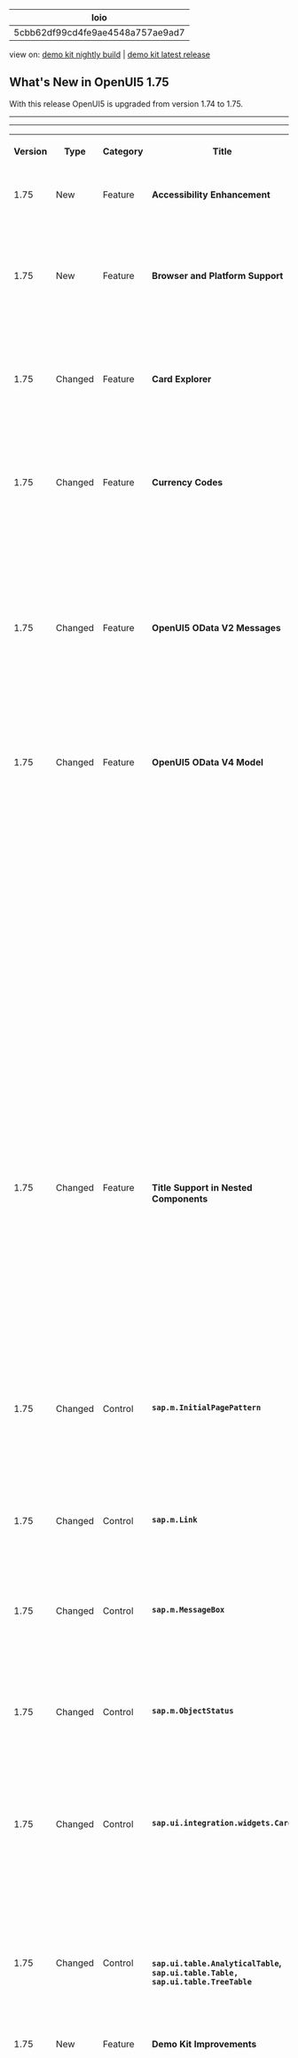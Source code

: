 <!-- loio5cbb62df99cd4fe9ae4548a757ae9ad7 -->

| loio |
| -----|
| 5cbb62df99cd4fe9ae4548a757ae9ad7 |

<div id="loio">

view on: [demo kit nightly build](https://sdk.openui5.org/nightly/#/topic/5cbb62df99cd4fe9ae4548a757ae9ad7) | [demo kit latest release](https://sdk.openui5.org/topic/5cbb62df99cd4fe9ae4548a757ae9ad7)</div>

## What's New in OpenUI5 1.75

With this release OpenUI5 is upgraded from version 1.74 to 1.75.

***

****


<table>
<tr>
<th valign="top">

Version

</th>
<th valign="top">

Type

</th>
<th valign="top">

Category

</th>
<th valign="top">

Title

</th>
<th valign="top">

Description

</th>
<th valign="top">

Action

</th>
<th valign="top">

Available as of

</th>
</tr>
<tr>
<td valign="top">

1.75 

</td>
<td valign="top">

New 

</td>
<td valign="top">

Feature 

</td>
<td valign="top">

**Accessibility Enhancement** 

</td>
<td valign="top">

**Accessibility Enhancement**

OpenUI5 is following the SAP ‘s updated design and development guidelines, as well as the testing procedures and accessibility reporting, that are based on WCAG 2.1 level A and AA.

<sub>New•Feature•Info Only•1.75</sub>

</td>
<td valign="top">

Info Only

</td>
<td valign="top">

2020-02-27

</td>
</tr>
<tr>
<td valign="top">

1.75 

</td>
<td valign="top">

New 

</td>
<td valign="top">

Feature 

</td>
<td valign="top">

**Browser and Platform Support** 

</td>
<td valign="top">

**Browser and Platform Support**

OpenUI5 now supports the latest Chromium-based version of Microsoft Edge. The next long-term maintenance OpenUI5 release that comes after 1.71 will be the last release to support the legacy EdgeHTML-based version of Microsoft Edge. For more information, see [Browser and Platform Support](Browser_and_Platform_Support_74b59ef.md).

<sub>New•Feature•Info Only•1.75</sub>

</td>
<td valign="top">

Info Only 

</td>
<td valign="top">

2020-02-27

</td>
</tr>
<tr>
<td valign="top">

1.75 

</td>
<td valign="top">

Changed 

</td>
<td valign="top">

Feature 

</td>
<td valign="top">

**Card Explorer** 

</td>
<td valign="top">

**Card Explorer**

We have introduced a schema validation feature in our samples in the Card Explorer. With this option, developers can see a more detailed report for mistakes inside the card manifest. Things like wrong names of properties, bad property types or bad structures are easily spotted.For more information, explore the samples in the [Card Explorer](https://sdk.openui5.org/test-resources/sap/ui/integration/demokit/cardExplorer/webapp/index.html#/exploreOverview/types).

<sub>Changed•Feature•Info Only•1.75</sub>

</td>
<td valign="top">

Info Only 

</td>
<td valign="top">

2020-02-27

</td>
</tr>
<tr>
<td valign="top">

1.75 

</td>
<td valign="top">

Changed 

</td>
<td valign="top">

Feature 

</td>
<td valign="top">

**Currency Codes** 

</td>
<td valign="top">

**Currency Codes**

When displaying ISO currency codes using `sap.ui.core.format.NumberFormat`, `sap.ui.model.type.Currency` or `sap.ui.model.odata.type.Currency`, the currency code is now displayed by default after the amount, ignoring locale, in order to be consistent with SAP design guidelines. The core configuration parameter `trailingCurrencyCode` can be used to switch the behavior globally.

If currency symbols are enabled \(formatting option `currencyCode: false`\), they continue to follow locale-specific placement.

<sub>Changed•Feature•Info Only•1.75</sub>

</td>
<td valign="top">

Info Only 

</td>
<td valign="top">

2020-02-27

</td>
</tr>
<tr>
<td valign="top">

1.75 

</td>
<td valign="top">

Changed 

</td>
<td valign="top">

Feature 

</td>
<td valign="top">

**OpenUI5 OData V2 Messages** 

</td>
<td valign="top">

**OpenUI5 OData V2 Messages**

With the new version of the OpenUI5 OData V2 model, the target of server messages is shortened by removing associated pairs of navigation properties. For example, a `/SalesOrderSet('1')/ToLineItems(SalesOrderID='1',ItemPosition='10')/ToHeader/GrossAmount` message target gets reduced to `/SalesOrderSet('1')/GrossAmount` if the `ToLineItems` and `ToHeader` navigation properties have the same relationship in the service metadata. If the second navigation property references a collection, the message target path is reduced only if the referenced entity is the same as without the navigation.

<sub>Changed•Feature•Info Only•1.75</sub>

</td>
<td valign="top">

Info Only 

</td>
<td valign="top">

2020-02-27

</td>
</tr>
<tr>
<td valign="top">

1.75 

</td>
<td valign="top">

Changed 

</td>
<td valign="top">

Feature 

</td>
<td valign="top">

**OpenUI5 OData V4 Model** 

</td>
<td valign="top">

**OpenUI5 OData V4 Model**

The new version of the OpenUI5 OData V4 model introduces the following features:

-   When displaying aggregated data with a list binding using either the `$$aggregation` binding parameter or `sap.ui.model.odata.v4.ODataListBinding#setAggregation`, you can filter by properties that are part of the original entity set but not of the result set. Note that these filters need to be provided as `sap.ui.model.Filter` objects.
-   `sap.ui.model.odata.v4.Context#requestSideEffects` now supports updating in parent bindings by specifying navigation properties to the parent entities in the path expressions. The respective navigation properties from the parent binding to the binding of the context and back to the parent need to be marked as partners in the metadata.
-   When using `autoExpandSelect`, paths with navigation properties can now be added to `$select`. The binding will evaluate this and automatically derive `$select` and `$expand`.
-   For `sap.ui.model.odata.v4.ODataPropertyBinding`, a `$$noPatch` binding parameter is provided, so that values can be changed in the model without updating them in the back end.
-   The `resume` method of the `v4.ODataContextBinding` and `v4.ODataListBinding` classes now works synchronously.

> ### Restriction:  
> Due to the limited feature scope of this version of the OpenUI5 OData V4 model, check that all required features are in place before developing applications. Double-check the detailed documentation of the features, as certain parts of a feature may be missing. While we aim to be compatible with existing controls, some controls might not work due to small incompatibilities compared to `sap.ui.model.odata.(v2.)ODataModel`, or due to missing features in the model \(such as tree binding\). This also applies to controls such as `TreeTable` and `AnalyticalTable`, which are not supported in combination with the OpenUI5 OData V4 model. The interface for applications has been changed for easier and more efficient use of the model. For a summary of these changes, see [Changes Compared to OData V2 Model](Changes_Compared_to_OData_V2_Model_abd4d7c.md).

For more information, see [OData V4 Model](OData_V4_Model_5de13cf.md), the [API Reference](https://sdk.openui5.org/api/sap.ui.model.odata.v4), and the [Samples](https://sdk.openui5.org/entity/sap.ui.model.odata.v4.ODataModel) in the Demo Kit.

<sub>Changed•Feature•Info Only•1.75</sub>

</td>
<td valign="top">

Info Only 

</td>
<td valign="top">

2020-02-27

</td>
</tr>
<tr>
<td valign="top">

1.75 

</td>
<td valign="top">

Changed 

</td>
<td valign="top">

Feature 

</td>
<td valign="top">

**Title Support in Nested Components** 

</td>
<td valign="top">

**Title Support in Nested Components**

The `title` property can now also be defined on routing targets of type `Component`. When set with a binding syntax, it is resolved in the context of the root view of the component loaded by this target.

The router of a nested component may also have a `title` property defined on its own target\(s\) and eventually fire its own `titleChanged` event once such a target is displayed. A new configuration `propagateTitle` allows the `titleChanged` event to propagate from an individual `Component` target to the router of its parent component. In the routing configuration, this can also be enabled for all `Component` targets, so that it is not necessary to define the `propagateTitle` property on each `Component` target.

For more information, see [Using the title Property in Targets](Using_the_title_Property_in_Targets_1238d70.md) and [Enabling Routing in Nested Components](Enabling_Routing_in_Nested_Components_fb19f50.md). In addition, the [Sample](https://sdk.openui5.org/entity/sap.ui.core.routing.Router/sample/sap.ui.core.sample.RoutingNestedComponent) application introduced in the previous release to feature routing of nested components has been enhanced. It now shows how the new title definition and title propagation could be used in an application built with nested \(or reuse\) components. 

<sub>Changed•Feature•Info Only•1.75</sub>

</td>
<td valign="top">

Info Only 

</td>
<td valign="top">

2020-02-27

</td>
</tr>
<tr>
<td valign="top">

1.75 

</td>
<td valign="top">

Changed 

</td>
<td valign="top">

Control 

</td>
<td valign="top">

**`sap.m.InitialPagePattern`** 

</td>
<td valign="top">

**`sap.m.InitialPagePattern`**

We have introduced the initial page floorplan as a Demo Kit sample. The floorplan allows users to navigate to a single object to view or edit it. The interaction point on the screen is a single input field and it relies on assisted input to direct the user to the object in as few steps as possible \(using features such as value help and live search\). For more information, see the [CardSAP Fiori Design Guidelines](https://experience.sap.com/fiori-design-web/initial-page-floorplan/)and the [Sample](https://sdk.openui5.org/entity/sap.m.InitialPagePattern/sample/sap.m.sample.InitialPagePattern).

<sub>Changed•Control•Info Only•1.75</sub>

</td>
<td valign="top">

Info Only 

</td>
<td valign="top">

2020-02-27

</td>
</tr>
<tr>
<td valign="top">

1.75 

</td>
<td valign="top">

Changed 

</td>
<td valign="top">

Control 

</td>
<td valign="top">

**`sap.m.Link`** 

</td>
<td valign="top">

**`sap.m.Link`**

The `text` property can now be changed using UI adaptation at runtime. This enables key users to provide meaningful link text according to the application context.For more information, see the [Samples](https://sdk.openui5.org/entity/sap.m.Link).

<sub>Changed•Control•Info Only•1.75</sub>

</td>
<td valign="top">

Info Only 

</td>
<td valign="top">

2020-02-27

</td>
</tr>
<tr>
<td valign="top">

1.75 

</td>
<td valign="top">

Changed 

</td>
<td valign="top">

Control 

</td>
<td valign="top">

**`sap.m.MessageBox`** 

</td>
<td valign="top">

**`sap.m.MessageBox`**

We have introduced a new `emphasizedAction` property. This allows developers to specify which button in the dialog will receive the type `Emphasized`. If `emphasizedAction` is empty with no actions provided, the default value applies. For more information, see the [API Reference](https://sdk.openui5.org/api/sap.m.MessageBox) and the [Samples](https://sdk.openui5.org/entity/sap.m.MessageBox).

<sub>Changed•Control•Info Only•1.75</sub>

</td>
<td valign="top">

Info Only 

</td>
<td valign="top">

2020-02-27

</td>
</tr>
<tr>
<td valign="top">

1.75 

</td>
<td valign="top">

Changed 

</td>
<td valign="top">

Control 

</td>
<td valign="top">

**`sap.m.ObjectStatus`** 

</td>
<td valign="top">

**`sap.m.ObjectStatus`**

We have enhanced the `sap.ui.core.IndicationColor` palette. Three new colors were added to the palette as numbers 6, 7, and 8. These colors enable developers to represent statuses that don't require a meaning in the sense of good-bad, but should be visually distinguishable. For example, statuses such as Updated, New, or Active. For more information, see the [API Reference](https://sdk.openui5.org/api/sap.m.ObjectStatus) and the [Sample](https://sdk.openui5.org/entity/sap.m.ObjectStatus/sample/sap.m.sample.ObjectStatus).

<sub>Changed•Control•Info Only•1.75</sub>

</td>
<td valign="top">

Info Only 

</td>
<td valign="top">

2020-02-27

</td>
</tr>
<tr>
<td valign="top">

1.75 

</td>
<td valign="top">

Changed 

</td>
<td valign="top">

Control 

</td>
<td valign="top">

**`sap.ui.integration.widgets.Card`** 

</td>
<td valign="top">

**`sap.ui.integration.widgets.Card`**

We have enhanced the capabilities of the Adaptive Card \(Experimental\).

-   You can now load the Adaptive Card manifest/descriptor from а URL.

-   The Adaptive Card supports templating, which enables the separation of data from the layout.


For more information, see the [Adaptive Card](https://sdk.openui5.org/test-resources/sap/ui/integration/demokit/cardExplorer/webapp/index.html#/learn/types/adaptive) in the Card Explorer.

<sub>Changed•Control•Info Only•1.75</sub>

</td>
<td valign="top">

Info Only 

</td>
<td valign="top">

2020-02-27

</td>
</tr>
<tr>
<td valign="top">

1.75 

</td>
<td valign="top">

Changed 

</td>
<td valign="top">

Control 

</td>
<td valign="top">

**`sap.ui.table.AnalyticalTable`, `sap.ui.table.Table, sap.ui.table.TreeTable`** 

</td>
<td valign="top">

**`sap.ui.table.AnalyticalTable`, `sap.ui.table.Table, sap.ui.table.TreeTable`**

A more comprehensive message text is now shown if no data is available because all table columns are hidden.

<sub>Changed•Control•Info Only•1.75</sub>

</td>
<td valign="top">

Info Only 

</td>
<td valign="top">

2020-02-27

</td>
</tr>
<tr>
<td valign="top">

1.75 

</td>
<td valign="top">

New 

</td>
<td valign="top">

Feature 

</td>
<td valign="top">

**Demo Kit Improvements** 

</td>
<td valign="top">

**Demo Kit Improvements**

***Edit on GitHub* link from each OpenUI5 *Documentation* page**

We have added a direct link from each OpenUI5 documentation page to its markdown version in the *openui5-docs* GitHub repo. Now, when you want to send us feedback on a specific topic or even suggest a change with a pull request, we hope to save you time and efforts in finding the respective file.

![](images/loio8a5845e5be56483da308611359ba45ea_HiRes.gif)

**Search Highlighting in the *Documentation* and *Samples* sections**

The search highlighting functionality is now also available in the *Documentation* tree filter and the *Samples* list.

![](images/loioe79499d4357e4a7eb7de9c5e1a835d55_HiRes.png)

![](images/loio308ff81070684b318c4da4d1290a7e95_HiRes.png)

<sub>New•Feature•Info Only•1.75</sub>

</td>
<td valign="top">

Info Only 

</td>
<td valign="top">

2020-02-27

</td>
</tr>
</table>

**Parent topic:**[Previous Versions](Previous_Versions_6660a59.md "")

**Related Information**  


[What's New in OpenUI5 1.123](What_s_New_in_OpenUI5_1_123_9d00ac7.md "With this release OpenUI5 is upgraded from version 1.122 to 1.123.")

[What's New in OpenUI5 1.122](What_s_New_in_OpenUI5_1_122_5d078da.md "With this release OpenUI5 is upgraded from version 1.121 to 1.122.")

[What's New in OpenUI5 1.121](What_s_New_in_OpenUI5_1_121_91a4a2f.md "With this release OpenUI5 is upgraded from version 1.120 to 1.121.")

[What's New in OpenUI5 1.120](What_s_New_in_OpenUI5_1_120_2359b63.md "With this release OpenUI5 is upgraded from version 1.119 to 1.120.")

[What's New in OpenUI5 1.119](What_s_New_in_OpenUI5_1_119_0b1903a.md "With this release OpenUI5 is upgraded from version 1.118 to 1.119.")

[What's New in OpenUI5 1.118](What_s_New_in_OpenUI5_1_118_3eecbde.md "With this release OpenUI5 is upgraded from version 1.117 to 1.118.")

[What's New in OpenUI5 1.117](What_s_New_in_OpenUI5_1_117_029d3b4.md "With this release OpenUI5 is upgraded from version 1.116 to 1.117.")

[What's New in OpenUI5 1.116](What_s_New_in_OpenUI5_1_116_ebd6f34.md "With this release OpenUI5 is upgraded from version 1.115 to 1.116.")

[What's New in OpenUI5 1.115](What_s_New_in_OpenUI5_1_115_409fde8.md "With this release OpenUI5 is upgraded from version 1.114 to 1.115.")

[What's New in OpenUI5 1.114](What_s_New_in_OpenUI5_1_114_890fce1.md "With this release OpenUI5 is upgraded from version 1.113 to 1.114.")

[What's New in OpenUI5 1.113](What_s_New_in_OpenUI5_1_113_a9553fe.md "With this release OpenUI5 is upgraded from version 1.112 to 1.113.")

[What's New in OpenUI5 1.112](What_s_New_in_OpenUI5_1_112_34afc69.md "With this release OpenUI5 is upgraded from version 1.111 to 1.112.")

[What's New in OpenUI5 1.111](What_s_New_in_OpenUI5_1_111_7a67837.md "With this release OpenUI5 is upgraded from version 1.110 to 1.111.")

[What's New in OpenUI5 1.110](What_s_New_in_OpenUI5_1_110_71a855c.md "With this release OpenUI5 is upgraded from version 1.109 to 1.110.")

[What's New in OpenUI5 1.109](What_s_New_in_OpenUI5_1_109_3264bd2.md "With this release OpenUI5 is upgraded from version 1.108 to 1.109.")

[What's New in OpenUI5 1.108](What_s_New_in_OpenUI5_1_108_66e33f0.md "With this release OpenUI5 is upgraded from version 1.107 to 1.108.")

[What's New in OpenUI5 1.107](What_s_New_in_OpenUI5_1_107_d4ff916.md "With this release OpenUI5 is upgraded from version 1.106 to 1.107.")

[What's New in OpenUI5 1.106](What_s_New_in_OpenUI5_1_106_5b497b0.md "With this release OpenUI5 is upgraded from version 1.105 to 1.106.")

[What's New in OpenUI5 1.105](What_s_New_in_OpenUI5_1_105_4d6c00e.md "With this release OpenUI5 is upgraded from version 1.104 to 1.105.")

[What's New in OpenUI5 1.104](What_s_New_in_OpenUI5_1_104_69e567c.md "With this release OpenUI5 is upgraded from version 1.103 to 1.104.")

[What's New in OpenUI5 1.103](What_s_New_in_OpenUI5_1_103_0e98c76.md "With this release OpenUI5 is upgraded from version 1.102 to 1.103.")

[What's New in OpenUI5 1.102](What_s_New_in_OpenUI5_1_102_f038c99.md "With this release OpenUI5 is upgraded from version 1.101 to 1.102.")

[What's New in OpenUI5 1.101](What_s_New_in_OpenUI5_1_101_7733b00.md "With this release OpenUI5 is upgraded from version 1.100 to 1.101.")

[What's New in OpenUI5 1.100](What_s_New_in_OpenUI5_1_100_27dec1d.md "With this release OpenUI5 is upgraded from version 1.99 to 1.100.")

[What's New in OpenUI5 1.99](What_s_New_in_OpenUI5_1_99_4f35848.md "With this release OpenUI5 is upgraded from version 1.98 to 1.99.")

[What's New in OpenUI5 1.98](What_s_New_in_OpenUI5_1_98_d9f16f2.md "With this release OpenUI5 is upgraded from version 1.97 to 1.98.")

[What's New in OpenUI5 1.97](What_s_New_in_OpenUI5_1_97_fa0e282.md "With this release OpenUI5 is upgraded from version 1.96 to 1.97.")

[What's New in OpenUI5 1.96](What_s_New_in_OpenUI5_1_96_7a9269f.md "With this release OpenUI5 is upgraded from version 1.95 to 1.96.")

[What's New in OpenUI5 1.95](What_s_New_in_OpenUI5_1_95_a1aea67.md "With this release OpenUI5 is upgraded from version 1.94 to 1.95.")

[What's New in OpenUI5 1.94](What_s_New_in_OpenUI5_1_94_c40f1e6.md "With this release OpenUI5 is upgraded from version 1.93 to 1.94.")

[What's New in OpenUI5 1.93](What_s_New_in_OpenUI5_1_93_f273340.md "With this release OpenUI5 is upgraded from version 1.92 to 1.93.")

[What's New in OpenUI5 1.92](What_s_New_in_OpenUI5_1_92_1ef345d.md "With this release OpenUI5 is upgraded from version 1.91 to 1.92.")

[What's New in OpenUI5 1.91](What_s_New_in_OpenUI5_1_91_0a2bd79.md "With this release OpenUI5 is upgraded from version 1.90 to 1.91.")

[What's New in OpenUI5 1.90](What_s_New_in_OpenUI5_1_90_91c10c2.md "With this release OpenUI5 is upgraded from version 1.89 to 1.90.")

[What's New in OpenUI5 1.89](What_s_New_in_OpenUI5_1_89_e56cddc.md "With this release OpenUI5 is upgraded from version 1.88 to 1.89.")

[What's New in OpenUI5 1.88](What_s_New_in_OpenUI5_1_88_e15a206.md "With this release OpenUI5 is upgraded from version 1.87 to 1.88.")

[What's New in OpenUI5 1.87](What_s_New_in_OpenUI5_1_87_b506da7.md "With this release OpenUI5 is upgraded from version 1.86 to 1.87.")

[What's New in OpenUI5 1.86](What_s_New_in_OpenUI5_1_86_4c1c959.md "With this release OpenUI5 is upgraded from version 1.85 to 1.86.")

[What's New in OpenUI5 1.85](What_s_New_in_OpenUI5_1_85_1d18eb5.md "With this release OpenUI5 is upgraded from version 1.84 to 1.85.")

[What's New in OpenUI5 1.84](What_s_New_in_OpenUI5_1_84_dc76640.md "With this release OpenUI5 is upgraded from version 1.82 to 1.84.")

[What's New in OpenUI5 1.82](What_s_New_in_OpenUI5_1_82_3a8dd13.md "With this release OpenUI5 is upgraded from version 1.81 to 1.82.")

[What's New in OpenUI5 1.81](What_s_New_in_OpenUI5_1_81_f5e2a21.md "With this release OpenUI5 is upgraded from version 1.80 to 1.81.")

[What's New in OpenUI5 1.80](What_s_New_in_OpenUI5_1_80_8cee506.md "With this release OpenUI5 is upgraded from version 1.79 to 1.80.")

[What's New in OpenUI5 1.79](What_s_New_in_OpenUI5_1_79_99c4cdc.md "With this release OpenUI5 is upgraded from version 1.78 to 1.79.")

[What's New in OpenUI5 1.78](What_s_New_in_OpenUI5_1_78_f09b63e.md "With this release OpenUI5 is upgraded from version 1.77 to 1.78.")

[What's New in OpenUI5 1.77](What_s_New_in_OpenUI5_1_77_c46b439.md "With this release OpenUI5 is upgraded from version 1.76 to 1.77.")

[What's New in OpenUI5 1.76](What_s_New_in_OpenUI5_1_76_aad03b5.md "With this release OpenUI5 is upgraded from version 1.75 to 1.76.")

[What's New in OpenUI5 1.74](What_s_New_in_OpenUI5_1_74_c22208a.md "With this release OpenUI5 is upgraded from version 1.73 to 1.74.")

[What's New in OpenUI5 1.73](What_s_New_in_OpenUI5_1_73_231dd13.md "With this release OpenUI5 is upgraded from version 1.72 to 1.73.")

[What's New in OpenUI5 1.72](What_s_New_in_OpenUI5_1_72_521cad9.md "With this release OpenUI5 is upgraded from version 1.71 to 1.72.")

[What's New in OpenUI5 1.71](What_s_New_in_OpenUI5_1_71_a93a6a3.md "With this release OpenUI5 is upgraded from version 1.70 to 1.71.")

[What's New in OpenUI5 1.70](What_s_New_in_OpenUI5_1_70_f073d69.md "With this release OpenUI5 is upgraded from version 1.69 to 1.70.")

[What's New in OpenUI5 1.69](What_s_New_in_OpenUI5_1_69_89a18bd.md "With this release OpenUI5 is upgraded from version 1.68 to 1.69.")

[What's New in OpenUI5 1.68](What_s_New_in_OpenUI5_1_68_f94bf93.md "With this release OpenUI5 is upgraded from version 1.67 to 1.68.")

[What's New in OpenUI5 1.67](What_s_New_in_OpenUI5_1_67_a6b1472.md "With this release OpenUI5 is upgraded from version 1.66 to 1.67.")

[What's New in OpenUI5 1.66](What_s_New_in_OpenUI5_1_66_c9896e9.md "With this release OpenUI5 is upgraded from version 1.65 to 1.66.")

[What's New in OpenUI5 1.65](What_s_New_in_OpenUI5_1_65_0f5acfd.md "With this release OpenUI5 is upgraded from version 1.64 to 1.65.")

[What's New in OpenUI5 1.64](What_s_New_in_OpenUI5_1_64_0e30822.md "With this release OpenUI5 is upgraded from version 1.63 to 1.64.")

[What's New in OpenUI5 1.63](What_s_New_in_OpenUI5_1_63_e8d9da7.md "With this release OpenUI5 is upgraded from version 1.62 to 1.63.")

[What's New in OpenUI5 1.62](What_s_New_in_OpenUI5_1_62_771f4d5.md "With this release OpenUI5 is upgraded from version 1.61 to 1.62.")

[What's New in OpenUI5 1.61](What_s_New_in_OpenUI5_1_61_d991552.md "With this release OpenUI5 is upgraded from version 1.60 to 1.61.")

[What's New in OpenUI5 1.60](What_s_New_in_OpenUI5_1_60_5a0e1f7.md "With this release OpenUI5 is upgraded from version 1.58 to 1.60.")

[What's New in OpenUI5 1.58](What_s_New_in_OpenUI5_1_58_7c927aa.md "With this release OpenUI5 is upgraded from version 1.56 to 1.58.")

[What's New in OpenUI5 1.56](What_s_New_in_OpenUI5_1_56_108b7fd.md "With this release OpenUI5 is upgraded from version 1.54 to 1.56.")

[What's New in OpenUI5 1.54](What_s_New_in_OpenUI5_1_54_c838330.md "With this release OpenUI5 is upgraded from version 1.52 to 1.54.")

[What's New in OpenUI5 1.52](What_s_New_in_OpenUI5_1_52_849e1b6.md "With this release OpenUI5 is upgraded from version 1.50 to 1.52.")

[What's New in OpenUI5 1.50](What_s_New_in_OpenUI5_1_50_759e9f3.md "With this release OpenUI5 is upgraded from version 1.48 to 1.50.")

[What's New in OpenUI5 1.48](What_s_New_in_OpenUI5_1_48_fa1efac.md "With this release OpenUI5 is upgraded from version 1.46 to 1.48.")

[What's New in OpenUI5 1.46](What_s_New_in_OpenUI5_1_46_6307539.md "With this release OpenUI5 is upgraded from version 1.44 to 1.46.")

[What's New in OpenUI5 1.44](What_s_New_in_OpenUI5_1_44_a0cb7a0.md "With this release OpenUI5 is upgraded from version 1.42 to 1.44.")

[What's New in OpenUI5 1.42](What_s_New_in_OpenUI5_1_42_468b05d.md "With this release OpenUI5 is upgraded from version 1.40 to 1.42.")

[What's New in OpenUI5 1.40](What_s_New_in_OpenUI5_1_40_fbab50e.md "With this release OpenUI5 is upgraded from version 1.38 to 1.40.")

[What's New in OpenUI5 1.38](What_s_New_in_OpenUI5_1_38_f218918.md "With this release OpenUI5 is upgraded from version 1.36 to 1.38.")

